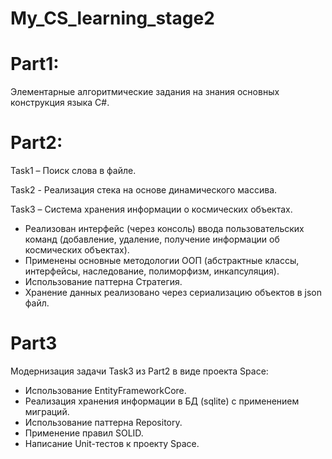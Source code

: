 # My_CS_learning_stage2

# Part1:  

Элементарные алгоритмические задания на знания основных конструкция языка С#.

# Part2:  

Task1 – Поиск слова в файле.  

Task2 - Реализация стека на основе динамического массива. 

Task3 – Система хранения информации о космических объектах.  

- Реализован интерфейс (через консоль) ввода пользовательских команд (добавление, удаление, получение информации об космических объектах).
- Применены основные методологии ООП (абстрактные классы, интерфейсы, наследование, полиморфизм, инкапсуляция).   
- Использование паттерна Стратегия.  
- Хранение данных реализовано через сериализацию объектов в json файл. 

# Part3  

Модернизация задачи Task3 из Part2 в виде проекта Space: 

- Использование EntityFrameworkCore.  
- Реализация хранения информации в БД (sqlite) с применением миграций.  
- Использование паттерна Repository.  
- Применение правил SOLID.  
- Написание Unit-тестов к проекту Space.  




